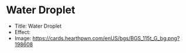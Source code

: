 # Water Droplet
- Title:  Water Droplet
- Effect:  
- Image:  https://cards.hearthpwn.com/enUS/bgs/BGS_115t_G_bg.png?198608
